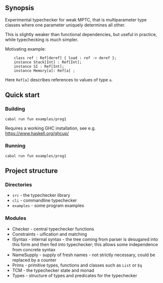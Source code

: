 
## Synopsis

Experimental typechecker for weak MPTC, that is multiparameter type classes where one parameter uniquely determines all other.

This is slightly weaker than functional dependencies, but useful in practice, while typechecking is much simpler.

Motivating example:

```
    class ref : Ref[deref] { load : ref -> deref };
    instance Stack[Int] : Ref[Int];
    instance SI : Ref[Int];
    instance Memory[a]: Ref[a] ;
```

Here `Ref[a]` describes references to values of type `a`.

## Quick start

### Building


```
cabal run fun examples/prog1
```

Requires a working GHC installation, see e.g. https://www.haskell.org/ghcup/ 

### Running

```
cabal run fun examples/prog1
```

## Project structure

### Directories

 * `src` - the typechecker library
 * `cli` - commandline typechecker
 * `examples` - some program examples

### Modules

* Checker - central typechecker functions
* Constraints - uification and matching
* ISyntax - internal syntax - the tree coming from parser is desugared into this form and then fed into typechecker; this allows some independence from concrete syntax
* NameSupply - supply of fresh names - not strictly necessary, could be replaced by a counter
* Prims - primitive types, functions and classes such as `List` or `Eq`
* TCM - the typechecker state and monad
* Types - structure of types and predicates for the typechecker
